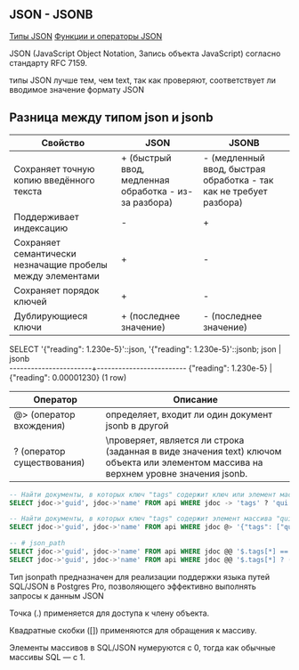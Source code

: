 ## JSON - JSONB

[Типы JSON](https://postgrespro.ru/docs/postgrespro/12/datatype-json)
[Функции и операторы JSON](https://postgrespro.ru/docs/postgrespro/12/functions-json#FUNCTIONS-SQLJSON-PATH)

JSON (JavaScript Object Notation, Запись объекта JavaScript) согласно стандарту RFC 7159. 

типы JSON лучше тем, чем text, так как проверяют, соответствует ли вводимое значение формату JSON

## Разница между типом json и jsonb

Свойство                                 | JSON            | JSONB
-----------------------------------------|-----------------|----------------------------------------
Сохраняет точную копию введённого текста | + (быстрый ввод, медленная обработка - из-за разбора)              | - (медленный ввод, быстрая обработка - так как не требует разбора)
Поддерживает индексацию                  | -               | +
Сохраняет семантически незначащие пробелы между элементами | + | -
Сохраняет порядок ключей | + | -
Дублирующиеся ключи    | + (последнее значение) | - (последнее значение)

SELECT '{"reading": 1.230e-5}'::json, '{"reading": 1.230e-5}'::jsonb;
         json          |          jsonb          
-----------------------+-------------------------
 {"reading": 1.230e-5} | {"reading": 0.00001230}
(1 row)

Оператор                          | Описание
----------------------------------|-----------------------------
@> (оператор вхождения) | определяет, входит ли один документ jsonb в другой
? (оператор существования) | \проверяет, является ли строка (заданная в виде значения text) ключом объекта или элементом массива на верхнем уровне значения jsonb.

```sql
-- Найти документы, в которых ключ "tags" содержит ключ или элемент массива "qui"
SELECT jdoc->'guid', jdoc->'name' FROM api WHERE jdoc -> 'tags' ? 'qui';

-- Найти документы, в которых ключ "tags" содержит элемент массива "qui"
SELECT jdoc->'guid', jdoc->'name' FROM api WHERE jdoc @> '{"tags": ["qui"]}';

-- # json_path
SELECT jdoc->'guid', jdoc->'name' FROM api WHERE jdoc @@ '$.tags[*] == "qui"';
SELECT jdoc->'guid', jdoc->'name' FROM api WHERE jdoc @@ '$.tags[*] ? (@ == "qui")';
```

Тип jsonpath предназначен для реализации поддержки языка путей SQL/JSON в Postgres Pro, позволяющего эффективно выполнять запросы к данным JSON

Точка (.) применяется для доступа к члену объекта.

Квадратные скобки ([]) применяются для обращения к массиву.

Элементы массивов в SQL/JSON нумеруются с 0, тогда как обычные массивы SQL — с 1.